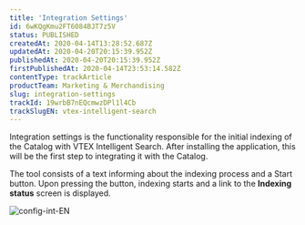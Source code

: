 ```yaml
---
title: 'Integration Settings'
id: 6wKQgKmu2FT6084BJT7z5V
status: PUBLISHED
createdAt: 2020-04-14T13:28:52.687Z
updatedAt: 2020-04-20T20:15:39.952Z
publishedAt: 2020-04-20T20:15:39.952Z
firstPublishedAt: 2020-04-14T23:53:14.582Z
contentType: trackArticle
productTeam: Marketing & Merchandising
slug: integration-settings
trackId: 19wrbB7nEQcmwzDPl1l4Cb
trackSlugEN: vtex-intelligent-search
---
```


Integration settings is the functionality responsible for the initial indexing of the Catalog with VTEX Intelligent Search. After installing the application, this will be the first step to integrating it with the Catalog.

The tool consists of a text informing about the indexing process and a Start button. Upon pressing the button, indexing starts and a link to the __Indexing status__ screen is displayed.


![config-int-EN](//images.ctfassets.net/alneenqid6w5/6Dhh6x6Roi1vRePJDtbOFY/d642a9f13d421ef3f3062a5ff261ff39/config-int-EN.png)
